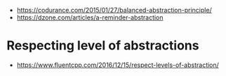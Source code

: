 - https://codurance.com/2015/01/27/balanced-abstraction-principle/
- https://dzone.com/articles/a-reminder-abstraction

# Respecting level of abstractions

- https://www.fluentcpp.com/2016/12/15/respect-levels-of-abstraction/
